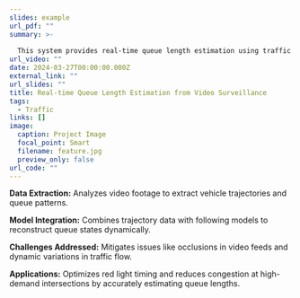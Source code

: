 ```yaml
---
slides: example
url_pdf: ""
summary: >-
  
  This system provides real-time queue length estimation using traffic video analysis, improving signal timing and congestion assessments.
url_video: ""
date: 2024-03-27T00:00:00.000Z
external_link: ""
url_slides: ""
title: Real-time Queue Length Estimation from Video Surveillance
tags:
  - Traffic
links: []
image:
  caption: Project Image
  focal_point: Smart
  filename: feature.jpg
  preview_only: false
url_code: ""
---
```

**Data Extraction:** Analyzes video footage to extract vehicle trajectories and queue patterns.

**Model Integration:** Combines trajectory data with following models to reconstruct queue states dynamically.

**Challenges Addressed:** Mitigates issues like occlusions in video feeds and dynamic variations in traffic flow.

**Applications:** Optimizes red light timing and reduces congestion at high-demand intersections by accurately estimating queue lengths.
